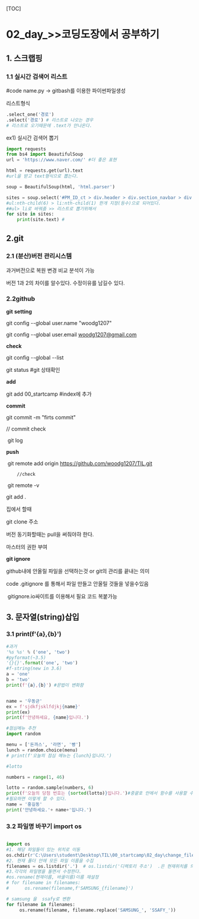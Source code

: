 [TOC]



# 02_day_>>코딩도장에서 공부하기

## 1. 스크랩핑

### 1.1 실시간 검색어 리스트

#code name.py -> gitbash를 이용한 파이썬파일생성

리스트형식

```python
.select_one('경로')
.select('경로') # 리스트로 나오는 경우  
# 리스트로 오기때문에 .text가 안나온다. 
```

ex1) 실시간 검색어 뽑기

```python
import requests
from bs4 import BeautifulSoup
url = 'https://www.naver.com/' #더 좋은 표현

html = requests.get(url).text 
#url을 받고 text형식으로 뽑는다. 

soup = BeautifulSoup(html, 'html.parser')

sites = soup.select('#PM_ID_ct > div.header > div.section_navbar > div.area_hotkeyword.PM_CL_realtimeKeyword_base > div.ah_list.PM_CL_realtimeKeyword_list_base > ul > li > a.ah_a > span.ah_k')
#ul:nth-child(6) > li:nth-child(1) 한개 지정(등수)으로 되어있다.
##ul> li로 바꿔줌 >> 리스트로 뽑기위해서 
for site in sites:
    print(site.text) # 
```

## 2.git

### 2.1 (분산)버전 관리시스템

  과거버전으로 복원 변경 비교 분석이 가능 

버전 1과 2의 차이를 알수있다. 수정이유를 남길수 있다. 

### 2.2github

**git** **setting**

git config --global user.name "woodg1207"

git config --global user.email woodg1207@gmail.com

**check**

git config --global --list

git status     #git 상태확인

**add**

git add 00_startcamp  #index에 추가 

**commit**

git commit -m "firts commit"

// commit check

​		git log

**push**

​	git remote add origin https://github.com/woodg1207/TIL.git

 		//check

​		git remote -v

git add .

집에서 할때

 git clone 주소

 버전 동기화할때는 pull을 써줘야햐 한다. 

마스터의 권한 부여 

**git ignore**

 github내에 안올릴 파일을 선택하는것  or git의 관리를 끝내는 의미 

  code .gitignore 를 통해서 파일 만들고 안올릴 것들을 넣을수있음

​		gitignore.io싸이트를 이용해서 필요 코드 복붙가능



## 3. 문자열(string)삽입

### 3.1 print(f'{a},{b}') 

```python
#과거
'%s %s' % ('one', 'two')
#pyformat(~3.5)
'{}{}'.format('one', 'two')
#f-string(new in 3.6)
a = 'one'
b = 'two'
print(f'{a},{b}') #문법이 변화함


name = '우동균'
ex = f'sjdkfjsklfdjkj{name}'
print(ex)
print(f'안녕하세요, {name}입니다.')

#점심메뉴 추천
import random

menu = ['돈까스', '라면', '빵']
lunch = random.choice(menu)
# print(f'오늘의 점심 메뉴는 {lunch}입니다.')

#lotto

numbers = range(1, 46)

lotto = random.sample(numbers, 6)
print(f'오늘의 당첨 번호는 {sorted(lotto)}입니다.')#중괄호 안에서 함수를 사용할 수 있다. 
#필요하면 이렇게 할 수 있다. 
name = '홍길동'
print('안녕하세요.'+ name+'입니다.')
```

### 3.2 파일명 바꾸기 import os

```python

import os
#1. 해당 파일들이 있는 위치로 이동
os.chdir(r'C:\Users\student\Desktop\TIL\00_startcamp\02_day\change_filenames')#   \때문에  r을 주소 앞에 써준다. 
#2. 현재 폴더 안에 모든 파일 이름을 수집
filenames = os.listdir('.')  # os.listdir('디렉토리 주소')  .은 현재위치를 의미한다.  #  파일 리스트를 구했음
#3.각각의 파일명을 돌면서 수정한다. 
#os.rename(현재이름, 바꿀이름)이름 재설정
# for filename in filenames:
#      os.rename(filename,f'SAMSUNG_{filename}')

# samsung 을  ssafy로 변환 
for filename in filenames:
     os.rename(filename, filename.replace('SAMSUNG_', 'SSAFY_'))       # 'happy.replace('h','b') h를 b로바꿈




```

